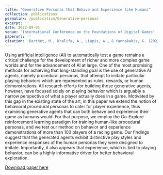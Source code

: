 ```yaml
---
title: "Generative Personas that Behave and Experience like Humans"
collection: publications
permalink: /publication/Generative-personas
excerpt: ''
date: 2022-09-01
venue: 'International Conference on the Foundations of Digital Games'
paperurl: ''
citation: 'Barthet, M., Khalifa, A., Liapis, A., & Yannakakis, G. (2022). Generative personas that behave and experience like humans. In Proceedings of the 17th International Conference on the Foundations of Digital Games.'
---
```


Using artificial intelligence (AI) to automatically test a game remains a critical challenge for the development of richer and more complex game worlds and for the advancement of AI at large. One of the most promising methods for achieving that long-standing goal is the use of generative AI agents, namely procedural personas, that attempt to imitate particular playing behaviors which are represented as rules, rewards, or human demonstrations. All research efforts for building those generative agents, however, have focused solely on playing behavior which is arguably a narrow perspective of what a player actually does in a game. Motivated by this gap in the existing state of the art, in this paper we extend the notion of behavioral procedural personas to cater for player experience, thus examining generative agents that can both behave and experience their game as humans would. For that purpose, we employ the Go-Explore reinforcement learning paradigm for training human-like procedural personas, and we test our method on behavior and experience demonstrations of more than 100 players of a racing game. Our findings suggest that the generated agents exhibit distinctive play styles and experience responses of the human personas they were designed to imitate. Importantly, it also appears that experience, which is tied to playing behavior, can be a highly informative driver for better behavioral exploration.

[Download paper here](http://matt-barthet.github.io/files/Generative-Personas.pdf)